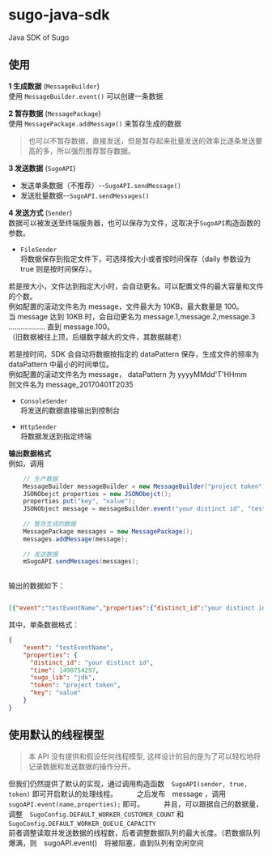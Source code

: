 # sugo-java-sdk
Java SDK of Sugo

## 使用  

**1 生成数据** (`MessageBuilder`)  
使用 `MessageBuilder.event()` 可以创建一条数据  

**2 暂存数据** (`MessagePackage`)  
使用 `MessagePackage.addMessage()` 来暂存生成的数据   
> 也可以不暂存数据，直接发送，但是暂存起来批量发送的效率比逐条发送要高的多，所以强烈推荐暂存数据。  

**3 发送数据** (`SugoAPI`)   
- 发送单条数据（不推荐）--`SugoAPI.sendMessage()`   
- 发送批量数据--`SugoAPI.sendMessages()`  

**4 发送方式** (`Sender`)  
数据可以被发送至终端服务器，也可以保存为文件，这取决于`SugoAPI`构造函数的参数。   

- `FileSender`   
将数据保存到指定文件下，可选择按大小或者按时间保存（daily 参数设为 true 则是按时间保存）。   

若是按大小，文件达到指定大小时，会自动更名。可以配置文件的最大容量和文件的个数。   
例如配置的滚动文件名为 message，文件最大为 10KB，最大数量是 100。   
当 message 达到 10KB 时，会自动更名为 message.1,message.2,message.3 ……………… 直到 message.100。   
（旧数据被往上顶，后缀数字越大的文件，其数据越老）   

若是按时间，SDK 会自动将数据按指定的 dataPattern 保存，生成文件的频率为 dataPattern 中最小的时间单位。   
例如配置的滚动文件名为 message， dataPattern 为 yyyyMMdd'T'HHmm    
则文件名为 message_20170401T2035   


- `ConsoleSender`  
将发送的数据直接输出到控制台   


- `HttpSender`  
将数据发送到指定终端   


**输出数据格式**   
例如，调用   
```java   
    // 生产数据
    MessageBuilder messageBuilder = new MessageBuilder("project token");   
    JSONObejct properties = new JSONObejct();
    properties.put("key", "value");
    JSONObject message = messageBuilder.event("your distinct id", "testEventName", properties);   // 得到包装后的 Message  
    
    // 暂存生成的数据   
    MessagePackage messages = new MessagePackage();
    messages.addMessage(message);
    
    // 发送数据   
    mSugoAPI.sendMessages(messages);
    
```   
输出的数据如下：   

```json   

[{"event":"testEventName","properties":{"distinct_id":"your distinct id","time":1490792691,"sugo_lib":"jdk","token":"project token","key":"value"}}]

```  

其中，单条数据格式：   
```json   
{
    "event": "testEventName",
    "properties": {
      "distinct_id": "your distinct id",
      "time": 1490754297,
      "sugo_lib": "jdk",
      "token": "project token",
      "key": "value"
    }
}
```   

## 使用默认的线程模型  
>  本 API 没有提供和假设任何线程模型, 这样设计的目的是为了可以轻松地将记录数据和发送数据的操作分开。   

但我们仍然提供了默认的实现，通过调用构造函数　`SugoAPI(sender, true, token)` 即可开启默认的处理线程。　　　
之后发布　message ，调用　`sugoAPI.event(name,properties);` 即可。　　　
并且，可以跟据自己的数据量，调整　`SugoConfig.DEFAULT_WORKER_CUSTOMER_COUNT` 和　`SugoConfig.DEFAULT_WORKER_QUEＵE_CAPACITY`   
前者调整读取并发送数据的线程数，后者调整数据队列的最大长度。（若数据队列爆满，则　sugoAPI.event()　将被阻塞，直到队列有空闲空间   
